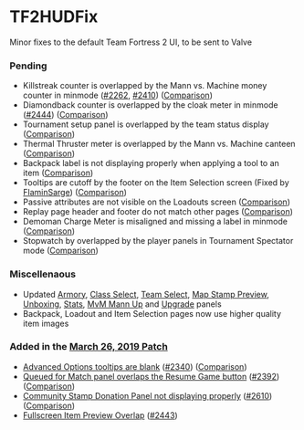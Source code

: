 # TF2HUDFix

Minor fixes to the default Team Fortress 2 UI, to be sent to Valve

### Pending
- Killstreak counter is overlapped by the Mann vs. Machine money counter in minmode ([#2262](https://github.com/ValveSoftware/Source-1-Games/issues/2262), [#2410](https://github.com/ValveSoftware/Source-1-Games/issues/2410))  ([Comparison](https://imgur.com/a/L7kWxEM))
- Diamondback counter is overlapped by the cloak meter in minmode ([#2444](https://github.com/ValveSoftware/Source-1-Games/issues/2444)) ([Comparison](https://imgur.com/a/b2Dapo5))
- Tournament setup panel is overlapped by the team status display ([Comparison](https://imgur.com/a/4zb8hxz))
- Thermal Thruster meter is overlapped by the Mann vs. Machine canteen ([Comparison](https://imgur.com/a/I9JOBZ6))
- Backpack label is not displaying properly when applying a tool to an item ([Comparison](https://imgur.com/a/2HyBycb))
- Tooltips are cutoff by the footer on the Item Selection screen (Fixed by [FlaminSarge](https://github.com/FlaminSarge)) ([Comparison](https://imgur.com/a/eidyxJW))
- Passive attributes are not visible on the Loadouts screen ([Comparison](https://imgur.com/a/0YboLte))
- Replay page header and footer do not match other pages ([Comparison](https://imgur.com/a/VgaGdPJ))
- Demoman Charge Meter is misaligned and missing a label in minmode ([Comparison](https://imgur.com/a/hMZ5lZI))
- Stopwatch by overlapped by the player panels in Tournament Spectator mode ([Comparison](https://imgur.com/a/91wrouC))

### Miscellenaous 
- Updated [Armory](https://imgur.com/a/4eT4x3h), [Class Select](https://imgur.com/a/o0pDzNr), [Team Select](https://imgur.com/a/69P1q4N), [Map Stamp Preview](https://imgur.com/a/48nTYaa), [Unboxing](https://imgur.com/a/BJQPE0z), [Stats](https://imgur.com/a/UDfdH3I), [MvM Mann Up](https://imgur.com/a/OsJPpcQ) and [Upgrade](https://imgur.com/a/WeR8vXl) panels
- Backpack, Loadout and Item Selection pages now use higher quality item images

### Added in the [March 26, 2019 Patch](http://www.teamfortress.com/post.php?id=49481)
- [Advanced Options tooltips are blank](https://github.com/CriticalFlaw/TF2HUDFix/commit/57660ec51cb9bfc2041ec13187ca1c11d6fa070f) ([#2340](https://github.com/ValveSoftware/Source-1-Games/issues/2340)) ([Comparison](https://i.imgur.com/DTEFKCU.png))
- [Queued for Match panel overlaps the Resume Game button](https://github.com/CriticalFlaw/TF2HUDFix/commit/aecf9566c3690d5d47f15c6e37473cb3167e8024) ([#2392](https://github.com/ValveSoftware/Source-1-Games/issues/2392)) ([Comparison](https://i.imgur.com/edebGAj.png))
- [Community Stamp Donation Panel not displaying properly](https://github.com/CriticalFlaw/TF2HUDFix/commit/73677ffdcb7bfe7ca77155a6a80a706c656fef21) ([#2610](https://github.com/ValveSoftware/Source-1-Games/issues/2610)) ([Comparison](https://i.imgur.com/CJIRSeI.png))
- [Fullscreen Item Preview Overlap](https://github.com/CriticalFlaw/TF2HUDFix/commit/b5cc9d297529e4fabee24f129d0088607c0072e2#diff-6f3301caaa00e641acf3ed358be57c7f) ([#2443](https://github.com/ValveSoftware/Source-1-Games/issues/2443))

